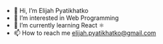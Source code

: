 - 👋 Hi, I’m Elijah Pyatikhatko
- 👀 I’m interested in Web Programming
- 🌱 I’m currently learning React ⚛️
- 📫 How to reach me elijah.pyatikhatko@gmail.com

<!---
efivehatko/efivehatko is a ✨ special ✨ repository because its `README.md` (this file) appears on your GitHub profile.
You can click the Preview link to take a look at your changes.
--->
